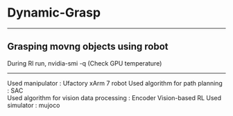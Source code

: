 # Dynamic-Grasp
-------------
Grasping movng objects using robot
-------------

During Rl run,
nvidia-smi -q (Check GPU temperature)

------

Used manipulator : Ufactory xArm 7 robot 
Used algorithm for path planning : SAC  
Used algorithm for vision data processing : Encoder Vision-based RL
Used simulator : mujoco  

